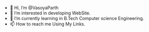 - 👋 Hi, I’m @VasoyaParth
- 👀 I’m interested in developing WebSite.
- 🌱 I’m currently learning in B.Tech Computer science Engineering.
- 📫 How to reach me Using My Links.

<!---
VasoyaParth/VasoyaParth is a ✨ special ✨ repository because its `README.md` (this file) appears on your GitHub profile.
You can click the Preview link to take a look at your changes.
--->
